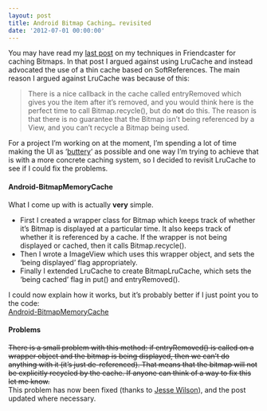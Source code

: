 ```yaml
---
layout: post
title: Android Bitmap Caching… revisited
date: '2012-07-01 00:00:00'
---
```


<p>You may have read my <a href="http://www.senab.co.uk/2011/12/28/image-caching/" target="_blank">last post</a> on my techniques in Friendcaster for caching Bitmaps. In that post I argued against using LruCache and instead advocated the use of a thin cache based on SoftReferences.<!--more--> The main reason I argued against LruCache was because of this:</p>

<blockquote>
  <p>There is a nice callback in the cache called entryRemoved which gives you the item after it’s removed, and you would think here is the perfect time to call Bitmap.recycle(), but do <strong>not</strong> do this. The reason is that there is no guarantee that the Bitmap isn’t being referenced by a View, and you can’t recycle a Bitmap being used.</p>
</blockquote>

<p>For a project I&#8217;m working on at the moment, I&#8217;m spending a lot of time making the UI as &#8216;<a href="http://www.youtube.com/watch?v=Q8m9sHdyXnE" target="_blank">buttery</a>&#8216; as possible and one way I&#8217;m trying to achieve that is with a more concrete caching system, so I decided to revisit LruCache to see if I could fix the problems.</p>

<h4>Android-BitmapMemoryCache</h4>

<p>What I come up with is actually <strong>very</strong> simple.</p>

<ul>
<li>First I created a wrapper class for Bitmap which keeps track of whether it&#8217;s Bitmap is displayed at a particular time. It also keeps track of whether it is referenced by a cache. If the wrapper is not being displayed or cached, then it calls Bitmap.recycle().</li>
<li>Then I wrote a ImageView which uses this wrapper object, and sets the &#8216;being displayed&#8217; flag appropriately.</li>
<li>Finally I extended LruCache to create BitmapLruCache, which sets the &#8216;being cached&#8217; flag in put() and entryRemoved().</li>
</ul>

<p>I could now explain how it works, but it&#8217;s probably better if I just point you to the code:<br />
<a target="_blank"      class="btn    " href="#"><span>Android-BitmapMemoryCache</span></a></p>

<h4>Problems</h4>

<p><del>There is a small problem with this method: if entryRemoved() is called on a wrapper object and the bitmap is being displayed, then we can&#8217;t do anything with it (it&#8217;s just de-referenced). That means that the bitmap will not be explicitly recycled by the cache. If anyone can think of a way to fix this let me know.</del><br />
This problem has now been fixed (thanks to <a href="https://plus.google.com/u/0/106557483623231970995" target="_blank">Jesse Wilson</a>), and the post updated where necessary.</p>
